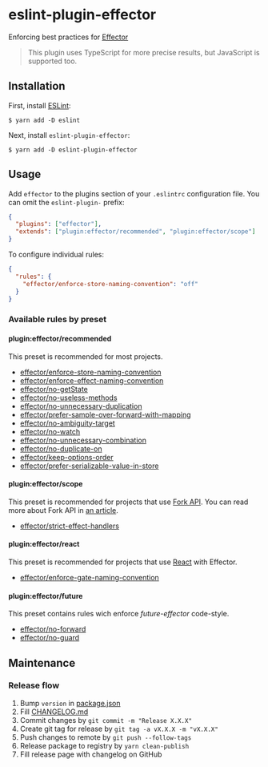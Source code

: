 # eslint-plugin-effector

Enforcing best practices for [Effector](http://effector.dev/)

> This plugin uses TypeScript for more precise results, but JavaScript is supported too.

## Installation

First, install [ESLint](http://eslint.org):

```
$ yarn add -D eslint
```

Next, install `eslint-plugin-effector`:

```
$ yarn add -D eslint-plugin-effector
```

## Usage

Add `effector` to the plugins section of your `.eslintrc` configuration file. You can omit the `eslint-plugin-` prefix:

```json
{
  "plugins": ["effector"],
  "extends": ["plugin:effector/recommended", "plugin:effector/scope"]
}
```

To configure individual rules:

```json
{
  "rules": {
    "effector/enforce-store-naming-convention": "off"
  }
}
```

### Available rules by preset

#### plugin:effector/recommended

This preset is recommended for most projects.

- [effector/enforce-store-naming-convention](rules/enforce-store-naming-convention/enforce-store-naming-convention.md)
- [effector/enforce-effect-naming-convention](rules/enforce-effect-naming-convention/enforce-effect-naming-convention.md)
- [effector/no-getState](rules/no-getState/no-getState.md)
- [effector/no-useless-methods](rules/no-useless-methods/no-useless-methods.md)
- [effector/no-unnecessary-duplication](rules/no-unnecessary-duplication/no-unnecessary-duplication.md)
- [effector/prefer-sample-over-forward-with-mapping](rules/prefer-sample-over-forward-with-mapping/prefer-sample-over-forward-with-mapping.md)
- [effector/no-ambiguity-target](rules/no-ambiguity-target/no-ambiguity-target.md)
- [effector/no-watch](rules/no-watch/no-watch.md)
- [effector/no-unnecessary-combination](rules/no-unnecessary-combination/no-unnecessary-combination.md)
- [effector/no-duplicate-on](rules/no-duplicate-on/no-duplicate-on.md)
- [effector/keep-options-order](rules/keep-options-order/keep-options-order.md)
- [effector/prefer-serializable-value-in-store](rules/prefer-serializable-value-in-store/prefer-serializable-value-in-store.md)

#### plugin:effector/scope

This preset is recommended for projects that use [Fork API](https://effector.dev/docs/api/effector/scope). You can read more about Fork API in [an article](https://dev.to/effector/the-best-part-of-effector-4c27).

- [effector/strict-effect-handlers](rules/strict-effect-handlers/strict-effect-handlers.md)

#### plugin:effector/react

This preset is recommended for projects that use [React](https://reactjs.org) with Effector.

- [effector/enforce-gate-naming-convention](rules/enforce-gate-naming-convention/enforce-gate-naming-convention.md)

#### plugin:effector/future

This preset contains rules wich enforce _future-effector_ code-style.

- [effector/no-forward](rules/no-forward/no-forward.md)
- [effector/no-guard](rules/no-guard/no-guard.md)

## Maintenance

### Release flow

1. Bump `version` in [package.json](package.json)
2. Fill [CHANGELOG.md](CHANGELOG.md)
3. Commit changes by `git commit -m "Release X.X.X"`
4. Create git tag for release by `git tag -a vX.X.X -m "vX.X.X"`
5. Push changes to remote by `git push --follow-tags`
6. Release package to registry by `yarn clean-publish`
7. Fill release page with changelog on GitHub
